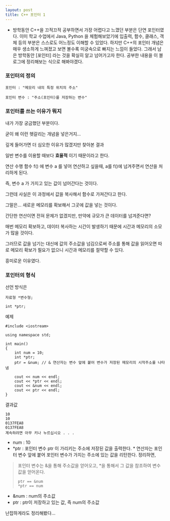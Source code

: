 ```yaml
---
layout: post
title: C++ 포인터 1
---
```



* 방학동안 C++을 끄적끄적 공부하면서 가장 어렵다고 느꼈던 부분은 단연 포인터였다. 이미 학교 수업에서 Java, Python 을 체험해보았기에 입출력, 함수, 클래스, 객체 등의 부분은 스스로도 어느정도 이해할 수 있었다.  하지만 C++의 포인터 개념은 매우 생소하게 느껴졌고 보면 볼수록 미궁속으로 빠지는 느낌이 들었다. 그래서 남은 방학동안 [포인터] 라는 것을 확실히 알고 넘어가고자 한다. 공부한 내용을 이 블로그에 정리해보는 식으로 해봐야겠다. 



### 포인터의 정의

```
포인터 : "메모리 내의 특정 위치의 주소"

포인터 변수 : "주소(포인터)를 저장하는 변수"
```



### 포인터를 쓰는 이유가 뭐지

내가 가장 궁금했던 부분이다.

굳이 왜 이런 헷갈리는 개념을 넣은거지...

깊게 들어가면 더 심오한 이유가 많겠지만 찾아본 결과 

일반 변수를 이용할 때보다 **효율적** 이기 때문이라고 한다.



연산 수행 함수 f() 에 변수 a 를 넣어 연산하고 싶을때, a를 f()에 넘겨주면서 연산을 처리하게 된다.

즉, 변수 a 가 가지고 있는 값이 넘어간다는 것이다.

그런데 사실은 이 과정에서 값을 복사해서 함수로 가져간다고 한다. 

그말은... 새로운 메모리를 확보해서 그곳에 값을 넣는 것이다.

간단한 연산이면 전혀 문제가 없겠지만, 만약에 규모가 큰 데이터를 넘겨준다면?

매번 메모리 확보하고, 데이터 복사하는 시간이 발생하기 때문에 시간과 메모리의 소모가 많을 것이다.

그러므로 값을 넘기는 대신에 값의 주소값을 넘김으로써 주소를 통해 값을 읽어오면 따로 메모리 확보가 필요가 없으니 시간과 메모리를 절약할 수 있다.

흥미로운 이유였다.



### 포인터의 형식

선언 방식은

```
자료형 *변수형;

int *ptr;
```



예제

```
#include <iostream>

using namespace std;

int main()
{
	int num = 10;
	int *ptr;
	ptr = &num; // & 연산자는 변수 앞에 붙어 변수가 저장된 메모리의 시작주소를 나타냄

	cout << num << endl;
	cout << *ptr << endl;
	cout << &num << endl;
	cout << ptr << endl;
}
```

결과값

```
10
10
0137FEA8
0137FEA8
계속하려면 아무 키나 누르십시오 . . .
```



* num : 10
* *ptr : 포인터 변수 ptr 이 가리키는 주소에 저장된 값을 출력한다. * 연산자는 포인터 변수 앞에 붙어 포인터 변수가 가지는 주소에 있는 값을 리턴한다.  정리하면,

> 포인터 변수는 &을 통해 주소값을 얻어오고, *을 통해서 그 값을 참조하여 변수 값을 얻어온다.
>
> ```
> ptr == &num
> *ptr == num
> ```

* &num : num의 주소값
* ptr : ptr이 저장하고 있는 값, 즉 num의 주소값



난잡하게라도 정리해봤다...



